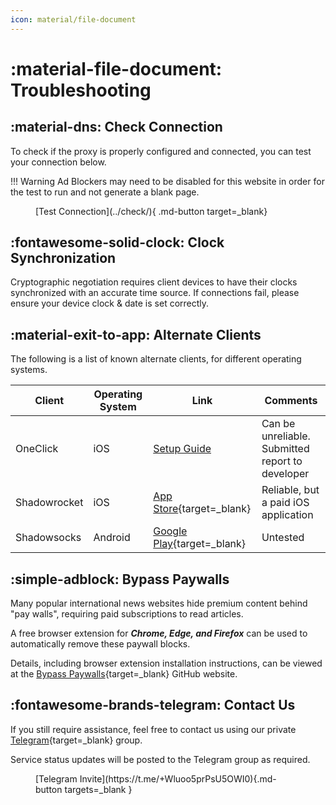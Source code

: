 ```yaml
---
icon: material/file-document
---
```


# :material-file-document: Troubleshooting

## :material-dns: Check Connection

To check if the proxy is properly configured and connected, you can test your connection below.

!!! Warning
    Ad Blockers may need to be disabled for this website in order for the test to run and not generate a blank page.

<figure markdown>
[Test Connection](../check/){ .md-button target=_blank}
</figure>

## :fontawesome-solid-clock: Clock Synchronization

Cryptographic negotiation requires client devices to have their clocks synchronized with an accurate time source.  If connections fail, please ensure your device clock & date is set correctly.


## :material-exit-to-app: Alternate Clients

The following is a list of known alternate clients, for different operating systems.

| Client       | Operating System | Link               | Comments                                                  |
|--------------|------------------|--------------------|-----------------------------------------------------------|
| OneClick     | iOS              | [Setup Guide](ios-oc.md) | Can be unreliable.  Submitted report to developer |
| Shadowrocket | iOS              | [App Store](https://apps.apple.com/us/app/shadowrocket/id932747118){target=_blank} | Reliable, but a paid iOS application |
| Shadowsocks  | Android          | [Google Play](https://play.google.com/store/apps/details?id=com.github.shadowsocks){target=_blank} | Untested |


## :simple-adblock: Bypass Paywalls

Many popular international news websites hide premium content behind "pay walls", requiring paid subscriptions to read articles.  

A free browser extension for ***Chrome, Edge, and Firefox*** can be used to automatically remove these paywall blocks.

Details, including browser extension installation instructions, can be viewed at the [Bypass Paywalls](https://github.com/iamadamdev/bypass-paywalls-chrome){target=_blank} GitHub website.


## :fontawesome-brands-telegram: Contact Us

If you still require assistance, feel free to contact us using our private [Telegram](https://telegram.org){target=_blank} group.

Service status updates will be posted to the Telegram group as required.

<figure markdown>
[Telegram Invite](https://t.me/+Wluoo5prPsU5OWI0){.md-button targets=_blank }
</figure>